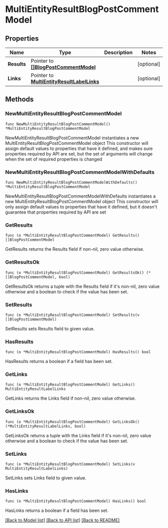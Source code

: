 # MultiEntityResultBlogPostCommentModel

## Properties

Name | Type | Description | Notes
------------ | ------------- | ------------- | -------------
**Results** | Pointer to [**[]BlogPostCommentModel**](BlogPostCommentModel.md) |  | [optional] 
**Links** | Pointer to [**MultiEntityResultLabelLinks**](MultiEntityResultLabelLinks.md) |  | [optional] 

## Methods

### NewMultiEntityResultBlogPostCommentModel

`func NewMultiEntityResultBlogPostCommentModel() *MultiEntityResultBlogPostCommentModel`

NewMultiEntityResultBlogPostCommentModel instantiates a new MultiEntityResultBlogPostCommentModel object
This constructor will assign default values to properties that have it defined,
and makes sure properties required by API are set, but the set of arguments
will change when the set of required properties is changed

### NewMultiEntityResultBlogPostCommentModelWithDefaults

`func NewMultiEntityResultBlogPostCommentModelWithDefaults() *MultiEntityResultBlogPostCommentModel`

NewMultiEntityResultBlogPostCommentModelWithDefaults instantiates a new MultiEntityResultBlogPostCommentModel object
This constructor will only assign default values to properties that have it defined,
but it doesn't guarantee that properties required by API are set

### GetResults

`func (o *MultiEntityResultBlogPostCommentModel) GetResults() []BlogPostCommentModel`

GetResults returns the Results field if non-nil, zero value otherwise.

### GetResultsOk

`func (o *MultiEntityResultBlogPostCommentModel) GetResultsOk() (*[]BlogPostCommentModel, bool)`

GetResultsOk returns a tuple with the Results field if it's non-nil, zero value otherwise
and a boolean to check if the value has been set.

### SetResults

`func (o *MultiEntityResultBlogPostCommentModel) SetResults(v []BlogPostCommentModel)`

SetResults sets Results field to given value.

### HasResults

`func (o *MultiEntityResultBlogPostCommentModel) HasResults() bool`

HasResults returns a boolean if a field has been set.

### GetLinks

`func (o *MultiEntityResultBlogPostCommentModel) GetLinks() MultiEntityResultLabelLinks`

GetLinks returns the Links field if non-nil, zero value otherwise.

### GetLinksOk

`func (o *MultiEntityResultBlogPostCommentModel) GetLinksOk() (*MultiEntityResultLabelLinks, bool)`

GetLinksOk returns a tuple with the Links field if it's non-nil, zero value otherwise
and a boolean to check if the value has been set.

### SetLinks

`func (o *MultiEntityResultBlogPostCommentModel) SetLinks(v MultiEntityResultLabelLinks)`

SetLinks sets Links field to given value.

### HasLinks

`func (o *MultiEntityResultBlogPostCommentModel) HasLinks() bool`

HasLinks returns a boolean if a field has been set.


[[Back to Model list]](../README.md#documentation-for-models) [[Back to API list]](../README.md#documentation-for-api-endpoints) [[Back to README]](../README.md)


